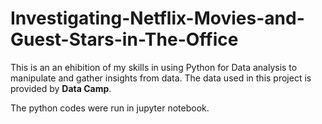 # Investigating-Netflix-Movies-and-Guest-Stars-in-The-Office
This is an an ehibition of my skills in using Python for Data analysis to manipulate and gather insights from data.
The data used in this project is provided by **Data Camp**. 

The python codes were run in jupyter notebook.


